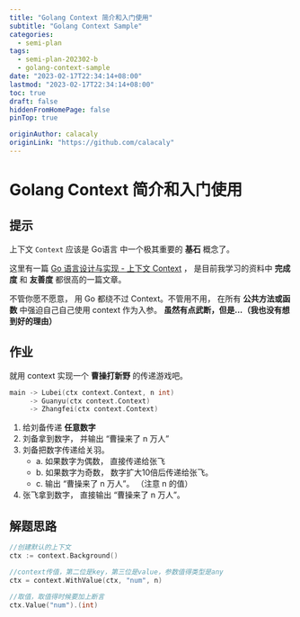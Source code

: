 ```yaml
---
title: "Golang Context 简介和入门使用"
subtitle: "Golang Context Sample"
categories:
  - semi-plan 
tags:
  - semi-plan-202302-b
  - golang-context-sample
date: "2023-02-17T22:34:14+08:00"
lastmod: "2023-02-17T22:34:14+08:00"
toc: true
draft: false
hiddenFromHomePage: false
pinTop: true

originAuthor: calacaly
originLink: "https://github.com/calacaly"
---
```


# Golang Context 简介和入门使用

## 提示

上下文 `Context` 应该是 Go语言 中一个极其重要的 **基石** 概念了。

这里有一篇 [Go 语言设计与实现 - 上下文 Context](https://draveness.me/golang/docs/part3-runtime/ch06-concurrency/golang-context/) ， 是目前我学习的资料中 **完成度** 和 **友善度** 都很高的一篇文章。

不管你愿不愿意， 用 Go 都绕不过 Context。不管用不用， 在所有 **公共方法或函数** 中强迫自己自己使用 context 作为入参。 **虽然有点武断，但是...（我也没有想到好的理由）** 

## 作业

就用 context 实现一个 **曹操打新野** 的传递游戏吧。

```go
main -> Lubei(ctx context.Context, n int)
     -> Guanyu(ctx context.Context)
     -> Zhangfei(ctx context.Context)
```

1. 给刘备传递 **任意数字** 
2. 刘备拿到数字， 并输出 “曹操来了 n 万人”
3. 刘备把数字传递给关羽。
   + a. 如果数字为偶数， 直接传递给张飞
   + b. 如果数字为奇数， 数字扩大10倍后传递给张飞。
   + c. 输出 “曹操来了 n 万人”。 （注意 n 的值）
4. 张飞拿到数字， 直接输出 “曹操来了 n 万人”。



## 解题思路

```go
//创建默认的上下文
ctx := context.Background()

//context传值，第二位是key，第三位是value，参数值得类型是any
ctx = context.WithValue(ctx, "num", n)

//取值，取值得时候要加上断言
ctx.Value("num").(int)


```
